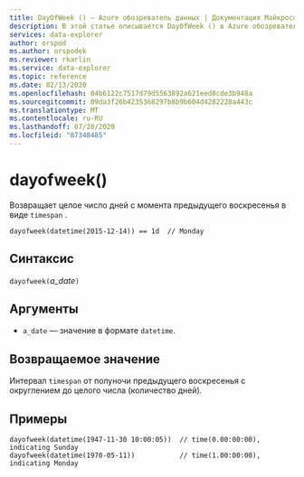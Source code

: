 ```yaml
---
title: DayOfWeek () — Azure обозреватель данных | Документация Майкрософт
description: В этой статье описывается DayOfWeek () в Azure обозреватель данных.
services: data-explorer
author: orspod
ms.author: orspodek
ms.reviewer: rkarlin
ms.service: data-explorer
ms.topic: reference
ms.date: 02/13/2020
ms.openlocfilehash: 04b6122c7517d79d5563892a621eed8cde3b948a
ms.sourcegitcommit: 09da3f26b4235368297b8b9b604d4282228a443c
ms.translationtype: MT
ms.contentlocale: ru-RU
ms.lasthandoff: 07/28/2020
ms.locfileid: "87348485"
---
```

# <a name="dayofweek"></a>dayofweek()

Возвращает целое число дней с момента предыдущего воскресенья в виде `timespan` .

```kusto
dayofweek(datetime(2015-12-14)) == 1d  // Monday
```

## <a name="syntax"></a>Синтаксис

`dayofweek(`*a_date*`)`

## <a name="arguments"></a>Аргументы

* `a_date` — значение в формате `datetime`.

## <a name="returns"></a>Возвращаемое значение

Интервал `timespan` от полуночи предыдущего воскресенья с округлением до целого числа (количество дней).

## <a name="examples"></a>Примеры

```kusto
dayofweek(datetime(1947-11-30 10:00:05))  // time(0.00:00:00), indicating Sunday
dayofweek(datetime(1970-05-11))           // time(1.00:00:00), indicating Monday
```
